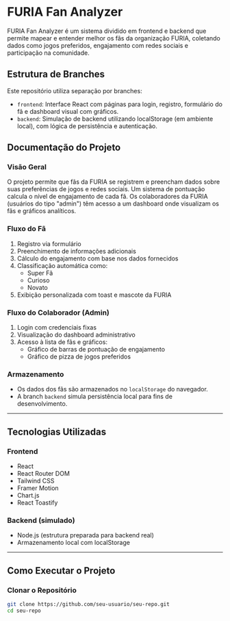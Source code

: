 # FURIA Fan Analyzer

FURIA Fan Analyzer é um sistema dividido em frontend e backend que permite mapear e entender melhor os fãs da organização FURIA, coletando dados como jogos preferidos, engajamento com redes sociais e participação na comunidade.

## Estrutura de Branches

Este repositório utiliza separação por branches:

- `frontend`: Interface React com páginas para login, registro, formulário do fã e dashboard visual com gráficos.
- `backend`: Simulação de backend utilizando localStorage (em ambiente local), com lógica de persistência e autenticação.

## Documentação do Projeto

### Visão Geral

O projeto permite que fãs da FURIA se registrem e preencham dados sobre suas preferências de jogos e redes sociais. Um sistema de pontuação calcula o nível de engajamento de cada fã. Os colaboradores da FURIA (usuários do tipo "admin") têm acesso a um dashboard onde visualizam os fãs e gráficos analíticos.

### Fluxo do Fã

1. Registro via formulário
2. Preenchimento de informações adicionais
3. Cálculo do engajamento com base nos dados fornecidos
4. Classificação automática como:
   - Super Fã
   - Curioso
   - Novato
5. Exibição personalizada com toast e mascote da FURIA

### Fluxo do Colaborador (Admin)

1. Login com credenciais fixas
2. Visualização do dashboard administrativo
3. Acesso à lista de fãs e gráficos:
   - Gráfico de barras de pontuação de engajamento
   - Gráfico de pizza de jogos preferidos

### Armazenamento

- Os dados dos fãs são armazenados no `localStorage` do navegador.
- A branch `backend` simula persistência local para fins de desenvolvimento.

---

## Tecnologias Utilizadas

### Frontend

- React
- React Router DOM
- Tailwind CSS
- Framer Motion
- Chart.js
- React Toastify

### Backend (simulado)

- Node.js (estrutura preparada para backend real)
- Armazenamento local com localStorage

---

## Como Executar o Projeto

### Clonar o Repositório

```bash
git clone https://github.com/seu-usuario/seu-repo.git
cd seu-repo
